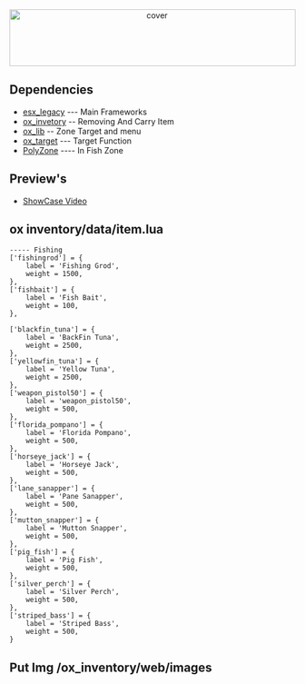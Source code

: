 <div align="center">
<img width="100%" height = "100px" src="https://scontent.fdvo5-1.fna.fbcdn.net/v/t1.6435-9/120739533_785949515550660_8312183665269487160_n.jpg?_nc_cat=100&ccb=1-7&_nc_sid=e3f864&_nc_eui2=AeHZS-M_4oPgwP_0foStcC-rW5LkDohIAIxbkuQOiEgAjAQVBtUa00s4lfCSPvdZPoiITGo_v89bux6XJQnfNSrF&_nc_ohc=PMlUaPZjGoQAX9YcWqR&_nc_ht=scontent.fdvo5-1.fna&oh=00_AfAFmEWFs5-q5rwIQIRNMtvoO133f4aOAuCbBZbnuOHnfw&oe=64390E17" alt="cover" />
</div>


## Dependencies
- [esx_legacy](https://github.com/esx-framework/esx-legacy) --- Main Frameworks
- [ox_invetory](https://github.com/overextended/ox_inventory) -- Removing And Carry Item
- [ox_lib](https://github.com/overextended/ox_lib) -- Zone Target and menu
- [ox_target](https://github.com/overextended/ox_target) --- Target Function
- [PolyZone](https://github.com/mkafrin/PolyZone) ---- In Fish Zone

## Preview's
- [ShowCase Video](https://youtu.be/2P6TQIs08gU)

## ox inventory/data/item.lua
    ----- Fishing
	['fishingrod'] = {
		label = 'Fishing Grod',
		weight = 1500,
	},
	['fishbait'] = {
		label = 'Fish Bait',
		weight = 100,
	},

	['blackfin_tuna'] = {
		label = 'BackFin Tuna',
		weight = 2500,
	},
	['yellowfin_tuna'] = {
		label = 'Yellow Tuna',
		weight = 2500,
	},
	['weapon_pistol50'] = {
		label = 'weapon_pistol50',
		weight = 500,
	},
	['florida_pompano'] = {
		label = 'Florida Pompano',
		weight = 500,
	},
	['horseye_jack'] = {
		label = 'Horseye Jack',
		weight = 500,
	},
	['lane_sanapper'] = {
		label = 'Pane Sanapper',
		weight = 500,
	},
	['mutton_snapper'] = {
		label = 'Mutton Snapper',
		weight = 500,
	},
	['pig_fish'] = {
		label = 'Pig Fish',
		weight = 500,
	},
	['silver_perch'] = {
		label = 'Silver Perch',
		weight = 500,
	},
	['striped_bass'] = {
		label = 'Striped Bass',
		weight = 500,
	}


## Put Img /ox_inventory/web/images
